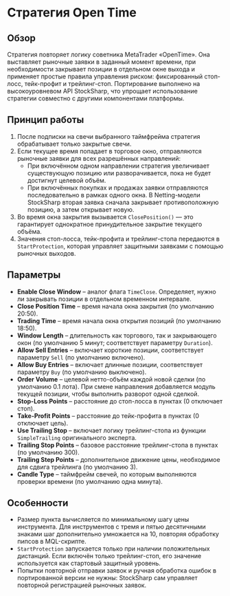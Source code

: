 # Стратегия Open Time

## Обзор
Стратегия повторяет логику советника MetaTrader «OpenTime». Она выставляет рыночные заявки в заданный момент времени, при необходимости закрывает позиции в отдельном окне выхода и применяет простые правила управления риском: фиксированный стоп-лосс, тейк-профит и трейлинг-стоп. Портирование выполнено на высокоуровневом API StockSharp, что упрощает использование стратегии совместно с другими компонентами платформы.

## Принцип работы
1. После подписки на свечи выбранного таймфрейма стратегия обрабатывает только закрытые свечи.
2. Если текущее время попадает в торговое окно, отправляются рыночные заявки для всех разрешённых направлений:
   - При включённом одном направлении стратегия увеличивает существующую позицию или разворачивается, пока не будет достигнут целевой объём.
   - При включённых покупках и продажах заявки отправляются последовательно в рамках одного окна. В Netting-модели StockSharp вторая заявка сначала закрывает противоположную позицию, а затем открывает новую.
3. Во время окна закрытия вызывается `ClosePosition()` — это гарантирует однократное принудительное закрытие текущего объёма.
4. Значения стоп-лосса, тейк-профита и трейлинг-стопа передаются в `StartProtection`, которая управляет защитными заявками с помощью рыночных выходов.

## Параметры
- **Enable Close Window** – аналог флага `TimeClose`. Определяет, нужно ли закрывать позиции в отдельном временном интервале.
- **Close Position Time** – время начала окна закрытия (по умолчанию 20:50).
- **Trading Time** – время начала окна открытия позиций (по умолчанию 18:50).
- **Window Length** – длительность как торгового, так и закрывающего окон (по умолчанию 5 минут; соответствует параметру `Duration`).
- **Allow Sell Entries** – включает короткие позиции, соответствует параметру `Sell` (по умолчанию включено).
- **Allow Buy Entries** – включает длинные позиции, соответствует параметру `Buy` (по умолчанию выключено).
- **Order Volume** – целевой нетто-объём каждой новой сделки (по умолчанию 0.1 лота). При смене направления добавляется модуль текущей позиции, чтобы выполнить разворот одной сделкой.
- **Stop-Loss Points** – расстояние до стоп-лосса в пунктах (0 отключает стоп).
- **Take-Profit Points** – расстояние до тейк-профита в пунктах (0 отключает цель).
- **Use Trailing Stop** – включает логику трейлинг-стопа из функции `SimpleTrailing` оригинального эксперта.
- **Trailing Stop Points** – базовое расстояние трейлинг-стопа в пунктах (по умолчанию 300).
- **Trailing Step Points** – дополнительное движение цены, необходимое для сдвига трейлинга (по умолчанию 3).
- **Candle Type** – таймфрейм свечей, по которым выполняются проверки времени (по умолчанию одна минута).

## Особенности
- Размер пункта вычисляется по минимальному шагу цены инструмента. Для инструментов с тремя и пятью десятичными знаками шаг дополнительно умножается на 10, повторяя обработку пипсов в MQL-скрипте.
- `StartProtection` запускается только при наличии положительных дистанций. Если включён только трейлинг-стоп, его значение используется как стартовый защитный уровень.
- Попытки повторной отправки заявок и ручная обработка ошибок в портированной версии не нужны: StockSharp сам управляет повторной регистрацией рыночных заявок.
